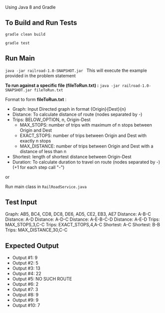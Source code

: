 
Using Java 8 and Gradle

To Build and Run Tests
-----------------------
`gradle clean build
`


`gradle test
`

Run Main
----------
`java -jar railroad-1.0-SNAPSHOT.jar `
This will execute the example provided in the problem statement

**To run against a specific file (fileToRun.txt) :**
`java -jar railroad-1.0-SNAPSHOT.jar fileToRun.txt`


Format to form **fileToRun.txt** :
* Graph: Input Directed graph in format {Origin}{Dest}{n}
* Distance: To calculate distance of route (nodes separated by -)
* Trips: BELOW_OPTION, n, Origin-Dest
    * MAX_STOPS: number of trips with maximum of n stops between Origin and Dest
    * EXACT_STOPS: number of trips between Origin and Dest with exactly n stops
    * MAX_DISTANCE: number of trips between Origin and Dest with a distance of less than n
* Shortest: length of shortest distance between Origin-Dest
* Duration: To calculate duration to travel on route (nodes separated by -) (+1 for each step call "-")


or

Run main class in `RailRoadService.java`


Test Input
----------
Graph: AB5, BC4, CD8, DC8, DE6, AD5, CE2, EB3, AE7
Distance: A-B-C
Distance: A-D
Distance: A-D-C
Distance: A-E-B-C-D
Distance: A-E-D
Trips: MAX_STOPS,3,C-C
Trips: EXACT_STOPS,4,A-C
Shortest: A-C
Shortest: B-B
Trips: MAX_DISTANCE,30,C-C

Expected Output
---------------
* Output #1: 9
* Output #2: 5
* Output #3: 13
* Output #4: 22
* Output #5: NO SUCH ROUTE
* Output #6: 2
* Output #7: 3
* Output #8: 9
* Output #9: 9
* Output #10: 7
